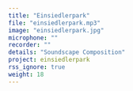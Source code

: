 ```yaml
---
title: "Einsiedlerpark"
file: "einsiedlerpark.mp3"
image: "einsiedlerpark.jpg"
microphone: ""
recorder: ""
details: "Soundscape Composition"
project: einsiedlerpark
rss_ignore: true
weight: 18
---
```


